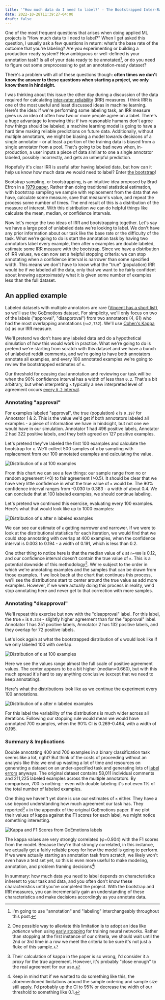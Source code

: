 ```yaml
---
title: '"How much data do I need to label?" - The Bootstrapped Inter-Rater Reliability Answer'
date: 2022-10-28T11:39:27-04:00
draft: false
---
```

<meta name="twitter:card" content="summary">
<meta name="twitter:site" content="@pmbaumgartner">
<meta name="twitter:creator" content="@pmbaumgartner">
<meta name="twitter:title" content='"How much data do I need to label?"'>
<meta name="twitter:description" content="Let's do the bootstrap and find out!">
<meta name="twitter:image" content="https://i.ibb.co/0rNMYXV/facesweird.png">

One of the most frequent questions that arises when doing applied ML projects is "How much data to I need to label?" When I get asked this question, I usually ask a few questions in return: what's the base rate of the outcome that you're labeling? Are you experimenting or building a production-ready system? How ambiguous or well-defined is your annotation task? Is all of your data ready to be annotated[^1], or do you need to figure out some preprocessing to get an annotation-ready dataset?

There's a problem with all of these questions though: **often times we don't know the answer to these questions when starting a project, we only know them in hindsight.**

I was thinking about this issue the other day during a discussion of the data required for calculating [inter-rater reliability](https://en.wikipedia.org/wiki/Inter-rater_reliability) (IRR) measures. I think IRR is one of the most useful and least discussed ideas in machine learning. Here's the idea: if we're performing some labeling task, an IRR measure gives us an idea of often how two or more people agree on a label. There's a huge advantage to knowing this: if two reasonable humans don't agree how things should be labeled, a machine learning model is going to have a hard time making reliable predictions on future data. Additionally, without multiple annotators, we might be biasing a model towards decisions of a single annotator - or at least a portion of the training data is biased from a single annotator from a pool. That's going to be bad news when, in-production, a user inputs a piece of data similar to one a single annotator labeled, possibly incorrectly, and gets an unhelpful prediction.

Hopefully it's clear IRR is useful after having labeled data, but how can it help us know how much data we would need to label? Enter [the bootstrap](https://en.wikipedia.org/wiki/Bootstrapping_(statistics))!

Bootstrap sampling, or bootstrapping, is an intuitive idea proposed by Brad Efron in a [1979 paper](https://projecteuclid.org/journals/annals-of-statistics/volume-7/issue-1/Bootstrap-Methods-Another-Look-at-the-Jackknife/10.1214/aos/1176344552.full). Rather than doing traditional statistical estimation, with bootstrap sampling we sample with replacement from the data that we have, calculate some measure, save that measure's value, and repeat the process some number of times. The end result of this is a distribution of the measure of interest. With this distribution we can do helpful things like calculate the mean, median, or confidence intervals.

Now let's merge the two ideas of IRR and bootstrapping together. Let's say we have a large pool of unlabeled data we're looking to label. We don't have any prior information about our task like the base rate or the difficulty of the task. What we're going to do is start the annotation task by having two annotators label every example, then after `n` examples are double labeled, estimate some IRR measure with the bootstrap. Since we have a distribution of IRR values, we can now set a helpful stopping criteria: we can stop annotating when a confidence interval is narrower than some specified width. This means we don't have to know what the "true" (population) IRR would be if we labeled all the data, only that we want to be fairly confident about knowing approximately what it is given some number of examples less than the full dataset.

## An applied example

Labeled datasets with multiple annotators are rare ([Vincent has a short list](https://koaning.io/til/2022-10-07-annotation-datasets/)), so we'll use the [GoEmotions](https://arxiv.org/abs/2005.00547) dataset. For simplicity, we'll only focus on two of the labels ("approval", "disapproval") from two annotators (4, 61) who had the most overlapping annotations (`n=2,752`). We'll use [Cohen's Kappa](https://en.wikipedia.org/wiki/Cohen%27s_kappa) (`κ`) as our IRR measure.

We'll pretend we don't have any labeled data and do a hypothetical simulation of how this would work in practice. What we're going to do is pretend we're starting from scratch with this dataset and we have a bunch of unlabeled reddit comments, and we're going to have both annotators annotate all examples, and every 100 annotated examples we're going to review the bootstrapped estimates of `κ`.

Our threshold for ceasing dual annotation and reviewing our task will be when the 90% confidence interval has a width of less than `0.2`. That's a bit arbitrary, but when interpreting `κ` typically a new interpreted level of agreement occurs [every `0.2` interval](https://www.statology.org/cohens-kappa-statistic/).

### Annotating "approval"

For examples labeled "approval", the true (population) `κ` is `0.197` for Annotator 1 & 2. This is the value we'd get if both annotators labeled all examples - a piece of information we have in hindsight, but not one we would have in our simulation. Annotator 1 had 496 positive labels, Annotator 2 had 322 positive labels, and they both agreed on 127 positive examples.

Let's pretend they've labeled the first 100 examples and calculate the bootstrap for `κ`. We'll collect 500 samples of `κ` by sampling with replacement from our 100 annotated examples and calculating the value.

![Distribution of κ at 100 examples](approval100.svg)

From this chart we can see a few things: our sample range from no or random agreement (<0) to fair agreement (>0.5). It should be clear that we have very little confidence in what the true value of `κ` would be. The 90% confidence interval ranges from -0.030 to 0.383 - a width of about 0.4. We can conclude that at 100 labeled examples, we should continue labeling.

Let's pretend we continued this exercise, evaluating every 100 examples. Here's what that would look like up to 1000 examples:

![Distribution of κ after n labeled examples](approval-all.svg)

We can see our estimate of `κ` getting narrower and narrower. If we were to look at the distributional statistics for each iteration, we would find that we could stop annotating with overlap at 400 examples, when the confidence interval is 0.003 to 0.194 - a width of 0.191, which is less than 0.2. 

One other thing to notice here is that the median value of `κ` at `n=400` is 0.12, and our confidence interval doesn't contain the true value of `κ`. This is a potential downside of this methodology[^3]. We're subject to the order in which we're annotating examples and the samples that can be drawn from those examples. If we look back at the chart that continues this process, we'll see the distributions start to center around the true value as add more examples. However, if we were actually doing this process in reality, we'd stop annotating here and never get to that correction with more samples.

### Annotating "disapproval"

We'll repeat this exercise but now with the "disapproval" label. For this label, the true `κ` is `0.334` - slightly higher agreement than for the "approval" label. Annotator 1 has 251 positive labels, Annotator 2 has 132 positive labels, and they overlap for 72 positive labels.

Let's look again at what the bootstrapped distribution of `κ` would look like if we only labeled 100 with overlap.

![Distribution of κ at 100 examples](disapproval100.svg)

Here we see the values range almost the full scale of positive agreement values. The center appears to be a bit higher (median=0.660), but with this much spread it's hard to say anything conclusive (except that we need to keep annotating).

Here's what the distributions look like as we continue the experiment every 100 annotations.

![Distribution of κ after n labeled examples](disapproval-all.svg)

For this label the variability of the distributions is much wider across all iterations. Following our stopping rule would mean we would have annotated 700 examples, when the 90% CI is 0.269-0.464, with a width of 0.195.

### Summary & Implications

Double annotating 400 and 700 examples in a binary classification task seems like a lot, right? But think of the costs of proceeding without an analysis like this: we end up wasting a lot of time and resources on generating a dataset on an under-specified task and generating lots of [label errors](https://www.surgehq.ai/blog/30-percent-of-googles-reddit-emotions-dataset-is-mislabeled) anyways. The original dataset contains 58,011 individual comments and 211,225 labeled examples across the multiple annotators. By comparison, 700 is nothing - even with double labeling it's not even 1% of the total number of labeled examples.

One thing we haven't yet done is use our estimates of `κ` either. They have a use beyond understanding how much agreement our task has. They reported[^2] `κ` in the appendix of the original GoEmotions paper. If we plot their values of kappa against the F1 scores for each label, we might notice something interesting.

![Kappa and F1 Scores from GoEmotions labels](kappaf1.svg)

The kappa values are very strongly correlated (φ=0.904) with the F1 scores from the model. Because they're that strongly correlated, in this instance, we actually get a fairly reliable proxy for how the model is going to perform. If we were actually starting an annotation task from scratch, we likely won't even have a test set yet, so this is even more useful to make modeling, annotation, and problem framing decisions[^4]!

In summary: how much data you need to label depends on characteristics inherent to your task and data, and you often don't know these characteristics until you've completed the project. With the bootstrap and IRR measures, you can incrementally gain an understanding of these characteristics and make decisions accordingly as you annotate data. 


[^1]: I'm going to use "annotation" and "labeling" interchangeably throughout this post.
[^2]: Their calculation of kappa in the paper is so wrong, I'd consider it a proxy for the true agreement. However, it's probably "close enough" to the real agreement for our use.
[^3]: One possible way to alleviate this limitation is to adopt an idea like _patience_ when using [early stopping](https://machinelearningmastery.com/how-to-stop-training-deep-neural-networks-at-the-right-time-using-early-stopping/) for training neural networks. Rather than stopping at the first instance of our criteria, we should wait until the 2nd or 3rd time in a row we meet the criteria to be sure it's not just a fluke of this sample.
[^4]: Keep in mind that if we wanted to do something like this, the aforementioned limitations around the sample ordering and sample size still apply. I'd probably up the CI to 95% or decrease the width of our threshold to something like 0.1.